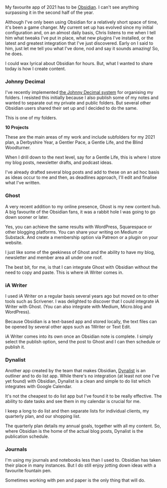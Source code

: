 My favourite app of 2021 has to be [Obsidian](https://www.agentlelife.co.uk/obsidian/). I can't see anything surpassing it in the second half of the year.

Although I've only been using Obsidian for a relatively short space of time, it's been a game changer. My current set up has evolved since my initial configuration and, on an almost daily basis, Chris listens to me when I tell him what tweaks I've put in place, what new plugins I've installed, or the latest and greatest integration that I've just discovered. Early on I said to him, just let me tell you what I've done, nod and say it sounds amazing! So, he does.

I could wax lyrical about Obsidian for hours. But, what I wanted to share today is how I create content.

### Johnny Decimal

I've recently implemented [the Johnny Decimal system](https://johnnydecimal.com/) for organising my folders. I resisted this initially because I also publish some of my notes and wanted to separate out my private and public folders. But several other Obsidian users shared their set up and I decided to do the same.

This is one of my folders.

**10 Projects**

These are the main areas of my work and include subfolders for my 2021 plan, a Derbyshire Year, a Gentler Pace, a Gentle Life, and the Blind Woodturner.

When I drill down to the next level, say for a Gentle Life, this is where I store my blog posts, newsletter drafts, and podcast ideas.

I've already drafted several blog posts and add to these on an ad hoc basis as ideas occur to me and then, as deadlines approach, I'll edit and finalise what I've written.

### Ghost

A very recent addition to my online presence, Ghost is my new content hub. A big favourite of the Obsidian fans, it was a rabbit hole I was going to go down sooner or later.

Yes, you can achieve the same results with WordPress, Squarespace or other blogging platforms. You can share your writing on Medium or Substack. And create a membership option via Patreon or a plugin on your website.

I just like some of the geekiness of Ghost and the ability to have my blog, newsletter and member area all under one roof.

The best bit, for me, is that I can integrate Ghost with Obsidian without the need to copy and paste. This is where iA Writer comes in.

### iA Writer

I used iA Writer on a regular basis several years ago but moved on to other tools such as Scrivener. I was delighted to discover that I could integrate iA Writer with Ghost. (You can also integrate with Medium, Micro.blog and WordPress).

Because Obsidian is a text-based app and stored locally, the text files can be opened by several other apps such as 1Writer or Text Edit.

iA Writer comes into its own once an Obsidian note is complete. I simply select the publish option, send the post to Ghost and I can then schedule or publish it.

### Dynalist

Another app created by the team that makes Obsidian, [Dynalist](https://dynalist.io/) is an outliner and to do list app. While there's no integration (at least not one I've yet found) with Obsidian, Dynalist is a clean and simple to do list which integrates with Google Calendar.

It's not the cheapest to do list app but I've found it to be really effective. The ability to date tasks and see them in my calendar is crucial for me.

I keep a long to do list and then separate lists for individual clients, my quarterly plan, and our shopping list.

The quarterly plan details my annual goals, together with all my content. So, where Obsidian is the home of the actual blog posts, Dynalist is the publication schedule.

### Journals

I'm using my journals and notebooks less than I used to. Obsidian has taken their place in many instances. But I do still enjoy jotting down ideas with a favourite fountain pen.

Sometimes working with pen and paper is the only thing that will do.